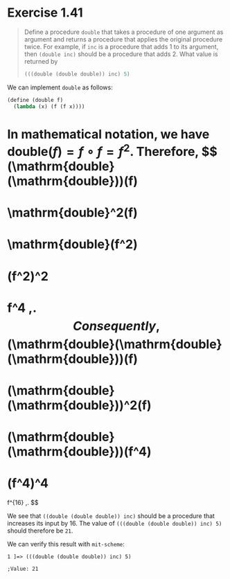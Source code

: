 # Exercise 1.41

> Define a procedure `double` that takes a procedure of one argument as argument and returns a procedure that applies the original procedure twice.
> For example, if `inc` is a procedure that adds $1$ to its argument, then `(double inc)` should be a procedure that adds $2$.
> What value is returned by
> ```scheme
> (((double (double double)) inc) 5)
> ```



We can implement `double` as follows:
```scheme
(define (double f)
  (lambda (x) (f (f x))))
```

In mathematical notation, we have $\mathrm{double}(f) = f ∘ f = f^2$.
Therefore,
$$
  (\mathrm{double}(\mathrm{double}))(f)
  =
  \mathrm{double}^2(f)
  =
  \mathrm{double}(f^2)
  =
  (f^2)^2
  =
  f^4 \,.
$$
Consequently,
$$
  (\mathrm{double}(\mathrm{double}(\mathrm{double}))(f)
  =
  (\mathrm{double}(\mathrm{double}))^2(f)
  =
  (\mathrm{double}(\mathrm{double}))(f^4)
  =
  (f^4)^4
  =
  f^{16} \,.
$$

We see that `((double (double double)) inc)` should be a procedure that increases its input by $16$.
The value of `(((double (double double)) inc) 5)` should therefore be `21`.

We can verify this result with `mit-scheme`:
```text
1 ]=> (((double (double double)) inc) 5)

;Value: 21
```

